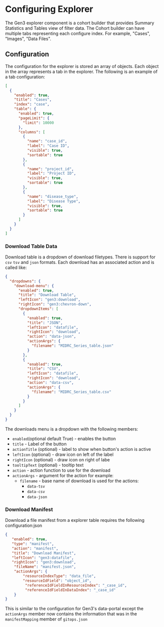 # Configuring Explorer

The Gen3 explorer component is a cohort builder that provides Summary Statistics and  Tables view of filter data. The Cohort builder can have multiple tabs representing each configure index.
For example, "Cases", "Images", "Data Files".

## Configuration

The configuration for the explorer is stored an array of objects. Each object in the array represents a tab in the explorer. The following is an example of a tab configuration:

```json
[
  {
    "enabled": true,
    "title": "Cases",
    "index": "case",
    "table": {
      "enabled": true,
      "pageLimit": {
        "limit": 10000
      },
      "columns": [
        {
          "name": "case_id",
          "label": "Case ID",
          "visible": true,
          "sortable": true
        },
        {
          "name": "project_id",
          "label": "Project ID",
          "visible": true,
          "sortable": true
        },
        {
          "name": "disease_type",
          "label": "Disease Type",
          "visible": true,
          "sortable": true
        }
      ]
    }
  }
]
```


### Download Table Data

Download table is a dropdown of download filetypes. There is support for `csv` `tsv` and `json` formats. Each download has an associated action and is called like:

```json
{
  "dropdowns": {
    "download-menu": {
      "enabled": true,
      "title": "Download Table",
      "leftIcon": "gen3:download",
      "rightIcon": "gen3:chevron-down",
      "dropdownItems": [
        {
          "enabled": true,
          "title": "JSON",
          "leftIcon": "datafile",
          "rightIcon": "download",
          "action": "data-json",
          "actionArgs": {
            "filename": "MIDRC_Series_table.json"
          }
        },
        {
          "enabled": true,
          "title": "CSV",
          "leftIcon": "datafile",
          "rightIcon": "download",
          "action": "data-csv",
          "actionArgs": {
            "filename": "MIDRC_Series_table.csv"
          }
        }
      ]
    }
  }
}
```

The downloads menu is a dropdown with the following members:

* `enabled`(optional default True) - enables the button
* `title` - Label of the button
* `actionTitle` (optional) - label to show when button's action is active
* `leftIcon` (optional) - draw icon on left of the label
* `rightIcon` (optional) - draw icon on right of labe
* `tooltipText` (optional) - tooltip text
* `action` - action function to use for the download
* `actionArgs` - argument for the action
  for example:
  * `filename` - base name of download is used for the actions:
    * `data-tsv`
    * `data-csv`
    * `data-json`



### Download Manifest

Download a file manifest from a explorer table requires the following configuration:json

```json
{
   "enabled": true,
   "type": "manifest",
   "action": "manifest",
   "title": "Download Manifest",
   "leftIcon": "gen3:datafile",
   "rightIcon": "gen3:download",
    "fileName": "manifest.json",
    "actionArgs": {
        "resourceIndexType": "data_file",
        "resourceIdField": "object_id",
         "referenceIdFieldInResourceIndex": "_case_id",
         "referenceIdFieldInDataIndex": "_case_id"
    }
}
```
This is similar to the configuration for Gen3's data-portal except the `actionArgs` member now contains the information that was in the `manifestMapping` member of `gitops.json`
